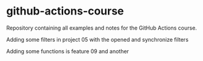 ﻿# github-actions-course
Repository containing all examples and notes for the GitHub Actions course.


Adding some filters in project 05 with the opened and synchronize filters

Adding some functions is feature 09
and another

